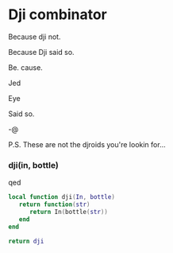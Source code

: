 # Dji combinator


Because dji not\.

Because Dji said so\.

Be\. cause\.

Jed

Eye

Said so\.

\-@

P\.S\. These are not the djroids you're lookin for\.\.\.


### dji\(in, bottle\)

qed

```lua
local function dji(In, bottle)
   return function(str)
      return In(bottle(str))
   end
end
```

```lua
return dji
```
